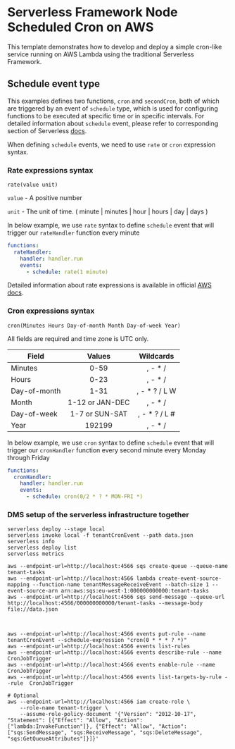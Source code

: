 # Serverless Framework Node Scheduled Cron on AWS

This template demonstrates how to develop and deploy a simple cron-like service running on AWS Lambda using the traditional Serverless Framework.

## Schedule event type

This examples defines two functions, `cron` and `secondCron`, both of which are triggered by an event of `schedule` type, which is used for configuring functions to be executed at specific time or in specific intervals. For detailed information about `schedule` event, please refer to corresponding section of Serverless [docs](https://serverless.com/framework/docs/providers/aws/events/schedule/).

When defining `schedule` events, we need to use `rate` or `cron` expression syntax.

### Rate expressions syntax

```pseudo
rate(value unit)
```

`value` - A positive number

`unit` - The unit of time. ( minute | minutes | hour | hours | day | days )

In below example, we use `rate` syntax to define `schedule` event that will trigger our `rateHandler` function every minute

```yml
functions:
  rateHandler:
    handler: handler.run
    events:
      - schedule: rate(1 minute)
```

Detailed information about rate expressions is available in official [AWS docs](https://docs.aws.amazon.com/AmazonCloudWatch/latest/events/ScheduledEvents.html#RateExpressions).


### Cron expressions syntax

```pseudo
cron(Minutes Hours Day-of-month Month Day-of-week Year)
```

All fields are required and time zone is UTC only.

| Field         | Values         | Wildcards     |
| ------------- |:--------------:|:-------------:|
| Minutes       | 0-59           | , - * /       |
| Hours         | 0-23           | , - * /       |
| Day-of-month  | 1-31           | , - * ? / L W |
| Month         | 1-12 or JAN-DEC| , - * /       |
| Day-of-week   | 1-7 or SUN-SAT | , - * ? / L # |
| Year          | 192199      | , - * /       |

In below example, we use `cron` syntax to define `schedule` event that will trigger our `cronHandler` function every second minute every Monday through Friday

```yml
functions:
  cronHandler:
    handler: handler.run
    events:
      - schedule: cron(0/2 * ? * MON-FRI *)
```

### DMS setup of the serverless infrastructure together
```
serverless deploy --stage local
serverless invoke local -f tenantCronEvent --path data.json
serverless info
serverless deploy list
serverless metrics

aws --endpoint-url=http://localhost:4566 sqs create-queue --queue-name tenant-tasks
aws --endpoint-url=http://localhost:4566 lambda create-event-source-mapping --function-name tenantMessageReceiveEvent --batch-size 1 --event-source-arn arn:aws:sqs:eu-west-1:000000000000:tenant-tasks 
aws --endpoint-url=http://localhost:4566 sqs send-message --queue-url http://localhost:4566/000000000000/tenant-tasks --message-body file://data.json



aws --endpoint-url=http://localhost:4566 events put-rule --name tenantCronEvent --schedule-expression "cron(0 * * * ? *)"
aws --endpoint-url=http://localhost:4566 events list-rules
aws --endpoint-url=http://localhost:4566 events describe-rule --name CronJobTrigger
aws --endpoint-url=http://localhost:4566 events enable-rule --name CronJobTrigger
aws --endpoint-url=http://localhost:4566 events list-targets-by-rule --rule  CronJobTrigger

# Optional
aws --endpoint-url=http://localhost:4566 iam create-role \
    --role-name tenant-trigger \
    --assume-role-policy-document '{"Version": "2012-10-17", "Statement": [{"Effect": "Allow", "Action": ["lambda:InvokeFunction"]}, {"Effect": "Allow", "Action": ["sqs:SendMessage", "sqs:ReceiveMessage", "sqs:DeleteMessage", "sqs:GetQueueAttributes"]}]}'
```

